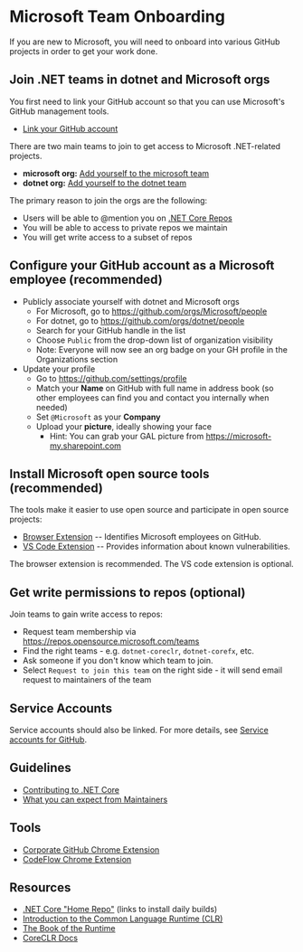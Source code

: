 # Microsoft Team Onboarding

If you are new to Microsoft, you will need to onboard into various GitHub projects in order to get your work done.

## Join .NET teams in dotnet and Microsoft orgs

You first need to link your GitHub account so that you can use Microsoft's GitHub management tools.

* [Link your GitHub account](https://repos.opensource.microsoft.com/link)

There are two main teams to join to get access to Microsoft .NET-related projects.

* **microsoft org:** [Add yourself to the microsoft team](https://repos.opensource.microsoft.com/dotnet/teams/microsoft/join/)
* **dotnet org:** [Add yourself to the dotnet team](https://repos.opensource.microsoft.com/microsoft/teams/dotnet/join/)

The primary reason to join the orgs are the following: 

* Users will be able to @mention you on [.NET Core Repos](https://github.com/dotnet/core/blob/master/Documentation/core-repos.md)
* You will be able to access to private repos we maintain
* You will get write access to a subset of repos

## Configure your GitHub account as a Microsoft employee (recommended)

* Publicly associate yourself with dotnet and Microsoft orgs
    * For Microsoft, go to https://github.com/orgs/Microsoft/people
    * For dotnet, go to https://github.com/orgs/dotnet/people
    * Search for your GitHub handle in the list
    * Choose `Public` from the drop-down list of organization visibility
    * Note: Everyone will now see an org badge on your GH profile in the Organizations section
* Update your profile
    * Go to https://github.com/settings/profile
    * Match your **Name** on GitHub with full name in address book (so other employees can find you and contact you internally when needed)
    * Set `@Microsoft` as your **Company**
    * Upload your **picture**, ideally showing your face
        * Hint: You can grab your GAL picture from https://microsoft-my.sharepoint.com

## Install Microsoft open source tools (recommended)

The tools make it easier to use open source and participate in open source projects:

* [Browser Extension](https://docs.opensource.microsoft.com/tools/browser.html) -- Identifies Microsoft employees on GitHub.
* [VS Code Extension](https://docs.opensource.microsoft.com/tools/vscode.html) --  Provides information about known vulnerabilities.

The browser extension is recommended. The VS code extension is optional.

## Get write permissions to repos (optional)

Join teams to gain write access to repos:
 * Request team membership via https://repos.opensource.microsoft.com/teams
 * Find the right teams - e.g. `dotnet-coreclr`, `dotnet-corefx`, etc.
 * Ask someone if you don't know which team to join.
 * Select `Request to join this team` on the right side - it will send email request to maintainers of the team

## Service Accounts

Service accounts should also be linked. For more details, see [Service accounts for GitHub](https://docs.opensource.microsoft.com/github/service-accounts.html).


## Guidelines

* [Contributing to .NET Core](https://github.com/dotnet/coreclr/blob/master/Documentation/project-docs/contributing.md)
* [What you can expect from Maintainers](https://github.com/dotnet/core/blob/master/Documentation/contributing/maintainers.md)


## Tools

* [Corporate GitHub Chrome Extension](https://repos.opensource.microsoft.com/settings/security/tokens/extension)
* [CodeFlow Chrome Extension](https://chrome.google.com/webstore/detail/codeflow/aphnoipocoffpdafmiidfmaiadhilelm)


## Resources

* [.NET Core "Home Repo"](https://github.com/dotnet/core) (links to install daily builds)
* [Introduction to the Common Language Runtime (CLR)](https://github.com/dotnet/coreclr/blob/master/Documentation/botr/intro-to-clr.md)
* [The Book of the Runtime](https://github.com/dotnet/coreclr/blob/master/Documentation/botr/README.md)
* [CoreCLR Docs](https://github.com/dotnet/coreclr/tree/master/Documentation)
